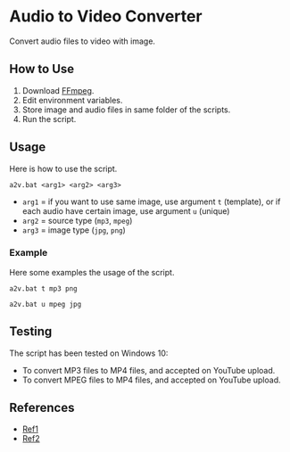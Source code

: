 # Audio to Video Converter 

Convert audio files to video with image.

## How to Use

1. Download [FFmpeg](https://ffmpeg.org/download.html).
2. Edit environment variables.
3. Store image and audio files in same folder of the scripts.
4. Run the script.

## Usage

Here is how to use the script.

`a2v.bat <arg1> <arg2> <arg3>`

- `arg1` = if you want to use same image, use argument `t` (template), or if each audio have certain image, use argument `u` (unique)
- `arg2` = source type (`mp3`, `mpeg`)
- `arg3` = image type (`jpg`, `png`)

### Example

Here some examples the usage of the script.

```
a2v.bat t mp3 png
```

```
a2v.bat u mpeg jpg
```

## Testing

The script has been tested on Windows 10:

- To convert MP3 files to MP4 files, and accepted on YouTube upload.
- To convert MPEG files to MP4 files, and accepted on YouTube upload.

## References
- [Ref1](https://stackoverflow.com/a/26151984)
- [Ref2](https://superuser.com/a/1041818)
